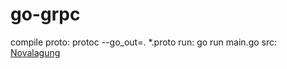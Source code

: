 # go-grpc

compile proto: protoc --go_out=. *.proto
run: go run main.go
src: [Novalagung](https://dasarpemrogramangolang.novalagung.com/C-30-golang-grpc-protobuf.html)
